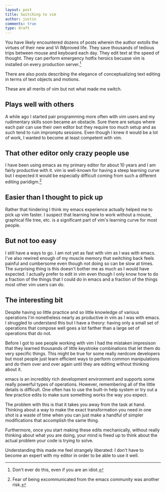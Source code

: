 ```yaml
---
layout: post
title: Switching to vim
author: justin
comments: true
type: draft
---
```


You have likely encountered dozens of posts wherein the author extolls the virtues of their new and Vi IMproved life. They save thousands of tedious trips between mouse and keyboard each day. They edit text at the speed of thought. They can perform emergency hotfix heroics becuase vim is installed on every production server.[^1]

There are also posts describing the elegance of conceptualizing text editing in terms of text objects and motions.

These are all merits of vim but not what made me switch.

## Plays well with others

A while ago I started pair programming more often with vim users and my rudimentary skills soon became an obstacle. Sure there are setups where each pair can use their own editor but they require too much setup and as such tend to ruin impromptu sessions. Even though I knew it would be a lot of work, I wanted to become at least competent with vim.

## That other editor only crazy people use

I have been using emacs as my primary editor for about 10 years and I am fairly productive with it. vim is well-known for having a steep learning curve but I expected it would be especially difficult coming from such a different editing paridigm.[^2]

## Easier than I thought to pick up

Rather that hindering I think my emacs experience actually helped me to pick up vim faster. I suspect that learning how to work without a mouse, graphical file tree, etc. is a significant part of vim's learning curve for most people.

## But not too easy

I still have a ways to go. I am not yet as fast with vim as I was with emacs. I've also rewired enough of my muscle memory that switching back feels painful and cumbersome even though not doing so can be slow at times. The surprising thing is this doesn't bother me as much as I would have expected. I actually prefer to edit in vim even though I only know how to do a fraction of the things that I could do in emacs and a fraction of the things most other vim users can do.

## The interesting bit

Despite having so little practice and so little knowledge of various operations I'm nonetheless nearly as productive in vim as I was with emacs. I struggled to understand this but I have a theory: having only a small set of operations that compose well goes a lot farther than a large set of operations that do not.

Before I got to see people working with vim I had the mistaken impresison that they learned thousands of little keystroke combinations that let them do very specific things. This might be true for some really nerdcore developers but most people just learn efficient ways to perform common manipulations and do them over and over again until they are editing without thinking about it.

emacs is an incredibly rich development environment and supports some really powerful types of operations. However, remembering all of the little details is difficult. One often has to use the built-in help system or try out a few practice edits to make sure something works the way you expect.

The problem with this is that it takes you away from the task at hand. Thinking about a way to make the exact transformation you need in one shot is a waste of time when you can just make a handful of simpler modifications that accomplish the same thing.

Furthermore, once you start making these edits mechanically, without really thinking about what you are doing, your mind is freed up to think about the actual problem your code is trying to solve.

Understanding this made me feel strangely liberated: I don't have to become an expert with my editor in order to be able to use it well.

[^1]: Don't ever do this, even if you are an idiot.

[^2]: Fear of being excommunicated from the emacs community was another risk.
